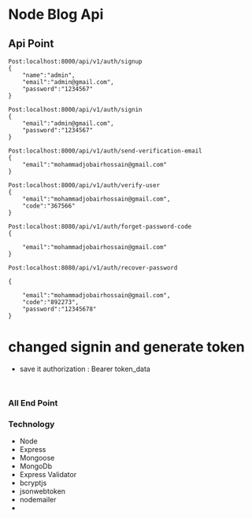 # Node Blog Api

## Api Point

```
Post:localhost:8000/api/v1/auth/signup
{
    "name":"admin",
    "email":"admin@gmail.com",
    "password":"1234567"
}
```

```
Post:localhost:8000/api/v1/auth/signin
{
    "email":"admin@gmail.com",
    "password":"1234567"
}
```

```
Post:localhost:8000/api/v1/auth/send-verification-email
{
    "email":"mohammadjobairhossain@gmail.com"
}

```

```
Post:localhost:8000/api/v1/auth/verify-user
{
    "email":"mohammadjobairhossain@gmail.com",
    "code":"367566"
}
```

```
Post:localhost:8080/api/v1/auth/forget-password-code
{

    "email":"mohammadjobairhossain@gmail.com"
}

```

```
Post:localhost:8080/api/v1/auth/recover-password

{

    "email":"mohammadjobairhossain@gmail.com",
    "code":"892273",
    "password":"12345678"
}
```

# changed signin and generate token

- save it authorization : Bearer token_data

```


```

### All End Point

### Technology

- Node
- Express
- Mongoose
- MongoDb
- Express Validator
- bcryptjs
- jsonwebtoken
- nodemailer
-
